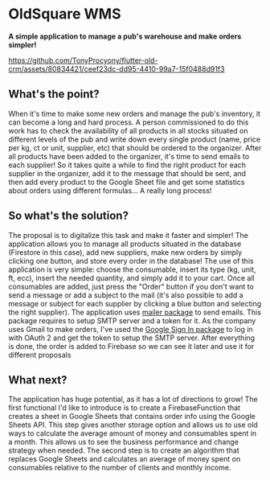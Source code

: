 # OldSquare WMS

**A simple application to manage a pub's warehouse and make orders simpler!**

https://github.com/TonyProcyony/flutter-old-crm/assets/80834421/ceef23dc-dd95-4410-99a7-15f0488d91f3

## What's the point?

When it's time to make some new orders and manage the pub's inventory, it can become a long and hard process. A person commissioned to do this work has to check the availability of all products in all stocks situated on different levels of the pub and write down every single product (name, price per kg, ct or unit, supplier, etc) that should be ordered to the organizer. After all products have been added to the organizer, it's time to send emails to each supplier! So it takes quite a while to find the right product for each supplier in the organizer, add it to the message that should be sent, and then add every product to the Google Sheet file and get some statistics about orders using different formulas... A really long process!

## So what's the solution?

The proposal is to digitalize this task and make it faster and simpler! The application allows you to manage all products situated in the database (Firestore in this case), add new suppliers, make new orders by simply clicking one button, and store every order in the database! The use of this application is very simple: choose the consumable, insert its type (kg, unit, ft, ecc), insert the needed quantity, and simply add it to your cart. Once all consumables are added, just press the "Order" button if you don't want to send a message or add a subject to the mail (it's also possible to add a message or subject for each supplier by clicking a blue button and selecting the right supplier). The application uses [mailer package](https://pub.dev/packages/mailer) to send emails. This package requires to setup SMTP server and a token for it. As the company uses Gmail to make orders, I've used the [Google Sign In package](https://pub.dev/packages/google_sign_in) to log in with OAuth 2 and get the token to setup the SMTP server. After everything is done, the order is added to Firebase so we can see it later and use it for different proposals

## What next?

The application has huge potential, as it has a lot of directions to grow! The first functional I'd like to introduce is to create a FirebaseFunction that creates a sheet in Google Sheets that contains order info using the Google Sheets API. This step gives another storage option and allows us to use old ways to calculate the average amount of money and consumables spent in a month. This allows us to see the business performance and change strategy when needed. The second step is to create an algorithm that replaces Google Sheets and calculates an average of money spent on consumables relative to the number of clients and monthly income.
